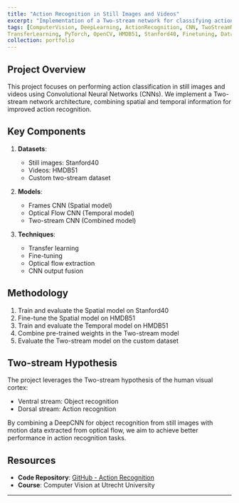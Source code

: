 ```yaml
---
title: "Action Recognition in Still Images and Videos"
excerpt: "Implementation of a Two-stream network for classifying actions"
tags: [ComputerVision, DeepLearning, ActionRecognition, CNN, TwoStreamNetwork, OpticalFlow, 
TransferLearning, PyTorch, OpenCV, HMDB51, Stanford40, Finetuning, DataFusion]
collection: portfolio
---
```


## Project Overview

This project focuses on performing action classification in still images and videos using Convolutional Neural Networks (CNNs). We implement a Two-stream network architecture, combining spatial and temporal information for improved action recognition.

## Key Components

1. **Datasets**:
   - Still images: Stanford40
   - Videos: HMDB51
   - Custom two-stream dataset

2. **Models**:
   - Frames CNN (Spatial model)
   - Optical Flow CNN (Temporal model)
   - Two-stream CNN (Combined model)

3. **Techniques**:
   - Transfer learning
   - Fine-tuning
   - Optical flow extraction
   - CNN output fusion

## Methodology

1. Train and evaluate the Spatial model on Stanford40
2. Fine-tune the Spatial model on HMDB51
3. Train and evaluate the Temporal model on HMDB51
4. Combine pre-trained weights in the Two-stream model
5. Evaluate the Two-stream model on the custom dataset

## Two-stream Hypothesis

The project leverages the Two-stream hypothesis of the human visual cortex:
- Ventral stream: Object recognition
- Dorsal stream: Action recognition

By combining a DeepCNN for object recognition from still images with motion data extracted from optical flow, we aim to achieve better performance in action recognition tasks.

## Resources

- **Code Repository**: [GitHub - Action Recognition](https://github.com/RiccardoCampanella/Computer_Vision/tree/main/action_recognition)
- **Course**: Computer Vision at Utrecht University

---